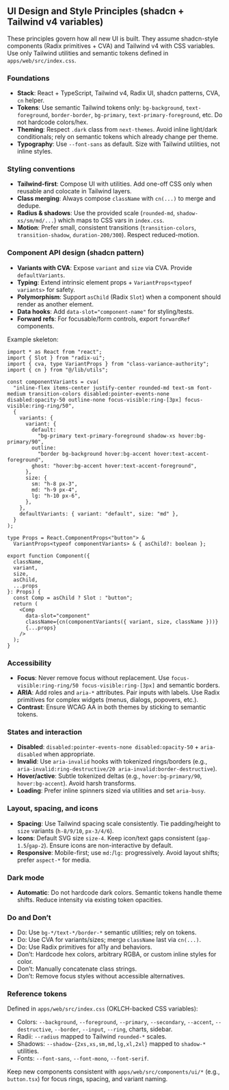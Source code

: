 ## UI Design and Style Principles (shadcn + Tailwind v4 variables)

These principles govern how all new UI is built. They assume shadcn-style components (Radix primitives + CVA) and Tailwind v4 with CSS variables. Use only Tailwind utilities and semantic tokens defined in `apps/web/src/index.css`.

### Foundations

- **Stack**: React + TypeScript, Tailwind v4, Radix UI, shadcn patterns, CVA, `cn` helper.
- **Tokens**: Use semantic Tailwind tokens only: `bg-background`, `text-foreground`, `border-border`, `bg-primary`, `text-primary-foreground`, etc. Do not hardcode colors/hex.
- **Theming**: Respect `.dark` class from `next-themes`. Avoid inline light/dark conditionals; rely on semantic tokens which already change per theme.
- **Typography**: Use `--font-sans` as default. Size with Tailwind utilities, not inline styles.

### Styling conventions

- **Tailwind-first**: Compose UI with utilities. Add one-off CSS only when reusable and colocate in Tailwind layers.
- **Class merging**: Always compose `className` with `cn(...)` to merge and dedupe.
- **Radius & shadows**: Use the provided scale (`rounded-md`, `shadow-xs/sm/md/...`) which maps to CSS vars in `index.css`.
- **Motion**: Prefer small, consistent transitions (`transition-colors`, `transition-shadow`, `duration-200/300`). Respect reduced-motion.

### Component API design (shadcn pattern)

- **Variants with CVA**: Expose `variant` and `size` via CVA. Provide `defaultVariants`.
- **Typing**: Extend intrinsic element props + `VariantProps<typeof variants>` for safety.
- **Polymorphism**: Support `asChild` (Radix `Slot`) when a component should render as another element.
- **Data hooks**: Add `data-slot="component-name"` for styling/tests.
- **Forward refs**: For focusable/form controls, export `forwardRef` components.

Example skeleton:

```tsx
import * as React from "react";
import { Slot } from "radix-ui";
import { cva, type VariantProps } from "class-variance-authority";
import { cn } from "@/lib/utils";

const componentVariants = cva(
  "inline-flex items-center justify-center rounded-md text-sm font-medium transition-colors disabled:pointer-events-none disabled:opacity-50 outline-none focus-visible:ring-[3px] focus-visible:ring-ring/50",
  {
    variants: {
      variant: {
        default:
          "bg-primary text-primary-foreground shadow-xs hover:bg-primary/90",
        outline:
          "border bg-background hover:bg-accent hover:text-accent-foreground",
        ghost: "hover:bg-accent hover:text-accent-foreground",
      },
      size: {
        sm: "h-8 px-3",
        md: "h-9 px-4",
        lg: "h-10 px-6",
      },
    },
    defaultVariants: { variant: "default", size: "md" },
  }
);

type Props = React.ComponentProps<"button"> &
  VariantProps<typeof componentVariants> & { asChild?: boolean };

export function Component({
  className,
  variant,
  size,
  asChild,
  ...props
}: Props) {
  const Comp = asChild ? Slot : "button";
  return (
    <Comp
      data-slot="component"
      className={cn(componentVariants({ variant, size, className }))}
      {...props}
    />
  );
}
```

### Accessibility

- **Focus**: Never remove focus without replacement. Use `focus-visible:ring-ring/50 focus-visible:ring-[3px]` and semantic borders.
- **ARIA**: Add roles and `aria-*` attributes. Pair inputs with labels. Use Radix primitives for complex widgets (menus, dialogs, popovers, etc.).
- **Contrast**: Ensure WCAG AA in both themes by sticking to semantic tokens.

### States and interaction

- **Disabled**: `disabled:pointer-events-none disabled:opacity-50` + `aria-disabled` when appropriate.
- **Invalid**: Use `aria-invalid` hooks with tokenized rings/borders (e.g., `aria-invalid:ring-destructive/20 aria-invalid:border-destructive`).
- **Hover/active**: Subtle tokenized deltas (e.g., `hover:bg-primary/90`, `hover:bg-accent`). Avoid harsh transforms.
- **Loading**: Prefer inline spinners sized via utilities and set `aria-busy`.

### Layout, spacing, and icons

- **Spacing**: Use Tailwind spacing scale consistently. Tie padding/height to `size` variants (`h-8/9/10`, `px-3/4/6`).
- **Icons**: Default SVG size `size-4`. Keep icon/text gaps consistent (`gap-1.5`/`gap-2`). Ensure icons are non-interactive by default.
- **Responsive**: Mobile-first; use `md:`/`lg:` progressively. Avoid layout shifts; prefer `aspect-*` for media.

### Dark mode

- **Automatic**: Do not hardcode dark colors. Semantic tokens handle theme shifts. Reduce intensity via existing token opacities.

### Do and Don’t

- Do: Use `bg-*/text-*/border-*` semantic utilities; rely on tokens.
- Do: Use CVA for variants/sizes; merge `className` last via `cn(...)`.
- Do: Use Radix primitives for a11y and behaviors.
- Don’t: Hardcode hex colors, arbitrary RGBA, or custom inline styles for color.
- Don’t: Manually concatenate class strings.
- Don’t: Remove focus styles without accessible alternatives.

### Reference tokens

Defined in `apps/web/src/index.css` (OKLCH-backed CSS variables):

- Colors: `--background`, `--foreground`, `--primary`, `--secondary`, `--accent`, `--destructive`, `--border`, `--input`, `--ring`, charts, sidebar.
- Radii: `--radius` mapped to Tailwind `rounded-*` scales.
- Shadows: `--shadow-{2xs,xs,sm,md,lg,xl,2xl}` mapped to `shadow-*` utilities.
- Fonts: `--font-sans`, `--font-mono`, `--font-serif`.

Keep new components consistent with `apps/web/src/components/ui/*` (e.g., `button.tsx`) for focus rings, spacing, and variant naming.
